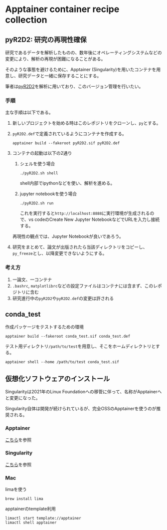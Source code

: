 # Apptainer container recipe collection

## pyR2D2: 研究の再現性確保

研究であるデータを解析したものの、数年後にオペレーティングシステムなどの変更により、解析の再現が困難になることがある。

そのような事態を避けるために、Apptainer (Singularity)を用いたコンテナを用意し、研究データと一緒に保存することにする。

筆者は[pyR2D2](https://github.com/hottahd/pyR2D2)を解析に用いており、このバージョン管理を行いたい。

### 手順

主な手順は以下である。

1. 新しいプロジェクトを始める時はこのレポジトリをクローンし、`py`とする。
2. `pyR2D2.def`で定義されているようにコンテナを作成する。
    ```shell
    apptainer build --fakeroot pyR2D2.sif pyR2D2.def
    ```
3. コンテナの起動は以下の2通り

    1. シェルを使う場合
        ```shell
        ./pyR2D2.sh shell
        ```
        shell内部でipythonなどを使い、解析を進める。

    2. jupyter notebookを使う場合
        ```shell
        ./pyR2D2.sh run
        ```
        これを実行すると`http://localhost:8888`に実行環境が生成されるので、vs codeのCreate New Jupyter NotebookなどでURLを入力し接続する。

    再現性の観点では、Jupyter Notebookが良いであろう。

4. 研究をまとめて、論文が出版されたら当該ディレクトリをコピーし、`py_freeze`とし、以降変更できないようにする。

### 考え方

1. 一論文、一コンテナ
2. `.bashrc`, `matplotlibrc`などの設定ファイルはコンテナには含まず、このレポジトリに含む
3. 研究進行中の`pyR2D2`や`pyR2D2.def`の変更は許される

## conda_test 

作成パッケージをテストするための環境

```shell
apptainer build --fakeroot conda_test.sif conda_test.def
```

テスト用ディレクトリ`/path/to/test`を用意し、そこをホームディレクトリとする。

```shell
apptainer shell --home /path/to/test conda_test.sif
```

## 仮想化ソフトウェアのインストール

Singularityは2021年のLinux Foundationへの移管に伴って、名称がApptainerへと変更になった。

Singularity自体は開発が続けられているが、完全OSSのApptainerを使うのが推奨される。

### Apptainer

[こちら](https://github.com/apptainer/apptainer/blob/main/INSTALL.md)を参照

### Singularity

[こちら](https://github.com/sylabs/singularity/blob/main/INSTALL.md)を参照

### Mac

limaを使う
```
brew install lima
```

apptainerのtemplate利用
```
limactl start template://apptainer
limactl shell apptainer
```